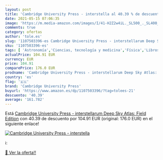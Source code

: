 ```yaml
---
layout: post
title: 'Cambridge University Press - interstella al 40.39 % de descuento'
date: 2021-05-15 07:06:35
image: 'https://m.media-amazon.com/images/I/41-H2Z2w4iL._SL500_._SL400_.jpg'
comments: true
category: ofertas
author: 'tole.es'
slug: '1107503396-es Cambridge University Press - interstellarum Deep Sky...'
sku: '1107503396-es'
tags: [ 'Astronomía','Ciencias, tecnología y medicina','Física','Libros','cambridge university press', ]
actualPrice: 104.91 EUR
currency: EUR
price: 104.91
comparePrice: 176.0 EUR
prodname: 'Cambridge University Press - interstellarum Deep Sky Atlas: Field Edition'
country: 'es'
flag: '🇪🇸'
brand: 'Cambridge University Press'
buyurl: 'https://www.amazon.es/dp/1107503396/?tag=tolees-21'
descuento: '40.39'
average: '161.782'
---
```


Está [Cambridge University Press - interstellarum Deep Sky Atlas: Field Edition](https://www.amazon.es/dp/1107503396/?tag=tolees-21) con 40.39 de descuento por 104.91 EUR (original: 176.0 EUR) en el siguiente enlace!

[![Cambridge University Press - interstella](https://m.media-amazon.com/images/I/41-H2Z2w4iL._SL500_._SL400_.jpg)](https://www.amazon.es/dp/1107503396/?tag=tolees-21)

ℹ️:


[🛒 Ver la oferta!!](https://www.amazon.es/dp/1107503396/?tag=tolees-21)
